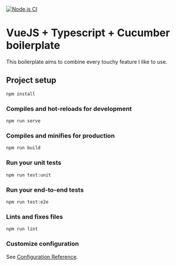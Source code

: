 
[![Node.js CI](https://github.com/kogratte/vue-cucumber-typescript-boilerplate/actions/workflows/continuousIntegration.yml/badge.svg)](https://github.com/kogratte/vue-cucumber-typescript-boilerplate/actions/workflows/continuousIntegration.yml)

# VueJS + Typescript + Cucumber boilerplate

This boilerplate aims to combine every touchy feature I like to use.

## Project setup
```
npm install
```

### Compiles and hot-reloads for development
```
npm run serve
```

### Compiles and minifies for production
```
npm run build
```

### Run your unit tests
```
npm run test:unit
```

### Run your end-to-end tests
```
npm run test:e2e
```

### Lints and fixes files
```
npm run lint
```

### Customize configuration
See [Configuration Reference](https://cli.vuejs.org/config/).
